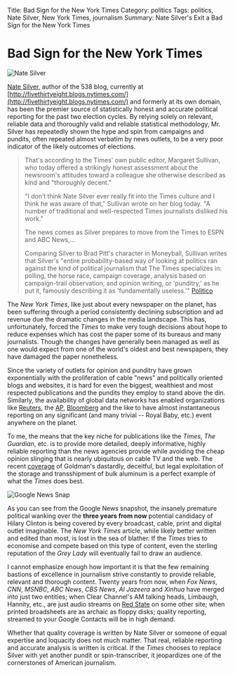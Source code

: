 Title: Bad Sign for the New York Times
Category: politics
Tags: politics, Nate Silver, New York Times, journalism
Summary: Nate Silver's Exit a Bad Sign for the New York Times

# Bad Sign for the New York Times

![Nate Silver](http://upload.wikimedia.org/wikipedia/commons/thumb/6/6c/Nate_Silver_2009.png/300px-Nate_Silver_2009.png)

[Nate Silver](http://en.wikipedia.org/wiki/Nate_Silver), author of the 538 blog, currently at 
[http://fivethirtyeight.blogs.nytimes.com/](http://fivethirtyeight.blogs.nytimes.com/) 
and formerly at its own domain, has been the premier source of statistically honest and 
accurate political reporting for the past two election cycles. By relying solely on relevant, 
reliable data and thoroughly valid and reliable statistical methodology, Mr. Silver has 
repeatedly shown the hype and spin from campaigns and pundits, often repeated almost verbatim by 
news outlets, to be a very poor indicator of the likely outcomes of elections.

> That's according to the Times' own public editor, Margaret Sullivan, who today offered a 
strikingly honest assessment about the newsroom's attitudes toward a colleague she otherwise 
described as kind and "thoroughly decent." 
>
> "I don’t think Nate Silver ever really fit into the Times culture and I think he was aware 
of that," Sullivan wrote on her blog today. "A number of traditional and well-respected Times 
journalists disliked his work."
>
> The news comes as Silver prepares to move from the Times to ESPN and ABC News,...
>
> Comparing Silver to Brad Pitt's character in Moneyball, Sullivan writes that Silver's 
"entire probability-based way of looking at politics ran against the kind of political 
journalism that The Times specializes in: polling, the horse race, campaign coverage, analysis 
based on campaign-trail observation, and opinion writing, or 'punditry,' as he put it, famously 
describing it as 'fundamentally useless.'" 
[Politico](http://www.politico.com/blogs/media/2013/07/nate-silver-disruptive-at-times-public-editor-says-168916.html?ml=bp)

The *New York Times*, like just about every newspaper on the planet, has been suffering through 
a period consistently declining subscription and ad revenue due the dramatic changes in the 
media landscape. This has, unfortunately, forced the *Times* to make very tough decisions about 
hope to reduce expenses which has cost the paper some of its bureaus and many journalists. 
Though the changes have generally been managed as well as one would expect from one of the world's 
oldest and best newspapers, they have damaged the paper nonetheless.

Since the variety of outlets for opinion and punditry have grown exponentially with the proliferation 
of cable "news" and politically oriented blogs and websites, it is hard for even the biggest, 
wealthiest and most respected publications and the pundits they employ to stand above the din. 
Similarly, the availability of global data networks has enabled organizations like 
[Reuters](http://www.reuters.com/), the [AP](http://www.ap.org/), [Bloomberg](http://www.bloomberg.com/) 
and the like to have almost instantaneous reporting on any significant (and many trivial -- 
Royal Baby, etc.) event anywhere on the planet. 

To me, the means that the key niche for publications like the *Times*, *The Guardian*, etc. is 
to provide more detailed, deeply informative, highly reliable reporting than the news agencies 
provide while avoiding the cheap opinion slinging that is nearly ubiquitous on cable TV and the 
web. The recent [coverage](http://www.nytimes.com/2013/07/21/business/a-shuffle-of-aluminum-but-to-banks-pure-gold.html?pagewanted=all) 
of Goldman's dastardly, deceitful, but legal exploitation of the storage and transshipment of 
bulk aluminum is a perfect example of what the *Times* does best.

![Google News Snap](images/20130730_googlenews_snap.png)

As you can see from the Google News snapshot, the insanely premature political wanking over the 
**three years from now** potential candidacy of Hilary Clinton is being covered by every 
broadcast, cable, print and digital outlet imaginable. The *New York Times* article, while 
likely better written and edited than most, is lost in the sea of blather. If the *Times* tries 
to economise and compete based on this type of content, even the sterling reputation of the 
*Grey Lady* will eventually fail to draw an audience. 

I cannot emphasize enough how important it is that the few remaining bastions of excellence in 
journalism strive constantly to provide reliable, relevant and thorough content. Twenty years from 
now, when *Fox News*, *CNN*, *MSNBC*, *ABC News*, *CBS News*, *Al Jazeera* and *Xinhua* have 
merged into just two entities; when Clear Channel's AM talking heads, Limbaugh, Hannity, etc., 
are just audio streams on [Red State](http://www.redstate.com/) on some other site; when 
printed broadsheets are as archaic as floppy disks; quality reporting, streamed to your Google 
Contacts will be in high demand.

Whether that quality coverage is written by Nate Silver or someone of equal expertise and 
loquacity does not much matter. That real, reliable reporting and accurate analysis is written 
is critical. If the *Times* chooses to replace Silver with yet another pundit or 
spin-transcriber, it jeopardizes one of the cornerstones of American journalism.
